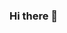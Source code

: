 ### Hi there 👋

<!--
**ParsingMAINFRAME/ParsingMAINFRAME** is a ✨ _special_ ✨ repository because its `README.md` (this file) appears on your GitHub profile.

Here are some ideas to get you started:

- 🔭 I’m currently working on learning how to program at a very elementary level. 
- 🌱 I’m currently learning very basic github skills. 
- 👯 I’m looking to collaborate on anything I can get my hands on! I am very passionate about learning more about programming.
- 🤔 I’m looking for help with programming so I can further my life. 
- 💬 Ask me about Anything!
- 📫 How to reach me: feel free to send me a message or a pull request if that's the correct terminology. 
- 😄 Pronouns: :bowtie: :snowman: :ant:
- ⚡ Fun fact: I'm too tired to think of any fun facts right now!
-->
